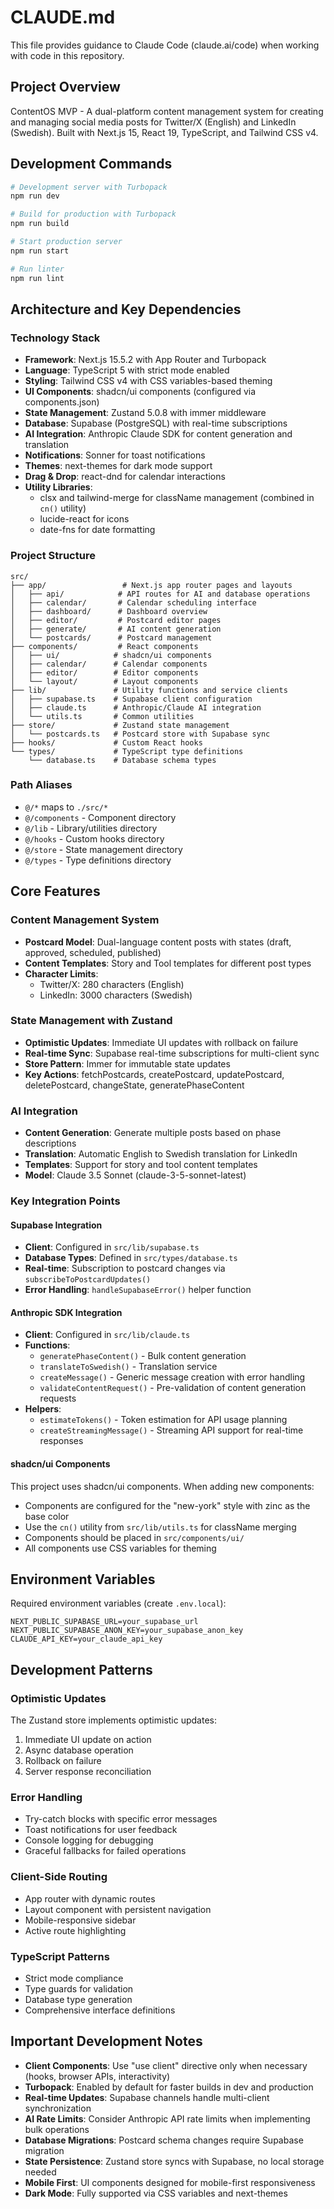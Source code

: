 # CLAUDE.md

This file provides guidance to Claude Code (claude.ai/code) when working with code in this repository.

## Project Overview

ContentOS MVP - A dual-platform content management system for creating and managing social media posts for Twitter/X (English) and LinkedIn (Swedish). Built with Next.js 15, React 19, TypeScript, and Tailwind CSS v4.

## Development Commands

```bash
# Development server with Turbopack
npm run dev

# Build for production with Turbopack
npm run build

# Start production server
npm run start

# Run linter
npm run lint
```

## Architecture and Key Dependencies

### Technology Stack
- **Framework**: Next.js 15.5.2 with App Router and Turbopack
- **Language**: TypeScript 5 with strict mode enabled
- **Styling**: Tailwind CSS v4 with CSS variables-based theming
- **UI Components**: shadcn/ui components (configured via components.json)
- **State Management**: Zustand 5.0.8 with immer middleware
- **Database**: Supabase (PostgreSQL) with real-time subscriptions
- **AI Integration**: Anthropic Claude SDK for content generation and translation
- **Notifications**: Sonner for toast notifications
- **Themes**: next-themes for dark mode support
- **Drag & Drop**: react-dnd for calendar interactions
- **Utility Libraries**: 
  - clsx and tailwind-merge for className management (combined in `cn()` utility)
  - lucide-react for icons
  - date-fns for date formatting

### Project Structure
```
src/
├── app/                 # Next.js app router pages and layouts
│   ├── api/            # API routes for AI and database operations
│   ├── calendar/       # Calendar scheduling interface
│   ├── dashboard/      # Dashboard overview
│   ├── editor/         # Postcard editor pages
│   ├── generate/       # AI content generation
│   └── postcards/      # Postcard management
├── components/         # React components
│   ├── ui/            # shadcn/ui components
│   ├── calendar/      # Calendar components
│   ├── editor/        # Editor components
│   └── layout/        # Layout components
├── lib/               # Utility functions and service clients
│   ├── supabase.ts    # Supabase client configuration
│   ├── claude.ts      # Anthropic/Claude AI integration
│   └── utils.ts       # Common utilities
├── store/             # Zustand state management
│   └── postcards.ts   # Postcard store with Supabase sync
├── hooks/             # Custom React hooks
└── types/             # TypeScript type definitions
    └── database.ts    # Database schema types
```

### Path Aliases
- `@/*` maps to `./src/*`
- `@/components` - Component directory
- `@/lib` - Library/utilities directory
- `@/hooks` - Custom hooks directory
- `@/store` - State management directory
- `@/types` - Type definitions directory

## Core Features

### Content Management System
- **Postcard Model**: Dual-language content posts with states (draft, approved, scheduled, published)
- **Content Templates**: Story and Tool templates for different post types
- **Character Limits**: 
  - Twitter/X: 280 characters (English)
  - LinkedIn: 3000 characters (Swedish)

### State Management with Zustand
- **Optimistic Updates**: Immediate UI updates with rollback on failure
- **Real-time Sync**: Supabase real-time subscriptions for multi-client sync
- **Store Pattern**: Immer for immutable state updates
- **Key Actions**: fetchPostcards, createPostcard, updatePostcard, deletePostcard, changeState, generatePhaseContent

### AI Integration
- **Content Generation**: Generate multiple posts based on phase descriptions
- **Translation**: Automatic English to Swedish translation for LinkedIn
- **Templates**: Support for story and tool content templates
- **Model**: Claude 3.5 Sonnet (claude-3-5-sonnet-latest)

### Key Integration Points

#### Supabase Integration
- **Client**: Configured in `src/lib/supabase.ts`
- **Database Types**: Defined in `src/types/database.ts`
- **Real-time**: Subscription to postcard changes via `subscribeToPostcardUpdates()`
- **Error Handling**: `handleSupabaseError()` helper function

#### Anthropic SDK Integration  
- **Client**: Configured in `src/lib/claude.ts`
- **Functions**: 
  - `generatePhaseContent()` - Bulk content generation
  - `translateToSwedish()` - Translation service
  - `createMessage()` - Generic message creation with error handling
  - `validateContentRequest()` - Pre-validation of content generation requests
- **Helpers**:
  - `estimateTokens()` - Token estimation for API usage planning
  - `createStreamingMessage()` - Streaming API support for real-time responses

#### shadcn/ui Components
This project uses shadcn/ui components. When adding new components:
- Components are configured for the "new-york" style with zinc as the base color
- Use the `cn()` utility from `src/lib/utils.ts` for className merging
- Components should be placed in `src/components/ui/`
- All components use CSS variables for theming

## Environment Variables

Required environment variables (create `.env.local`):
```
NEXT_PUBLIC_SUPABASE_URL=your_supabase_url
NEXT_PUBLIC_SUPABASE_ANON_KEY=your_supabase_anon_key
CLAUDE_API_KEY=your_claude_api_key
```

## Development Patterns

### Optimistic Updates
The Zustand store implements optimistic updates:
1. Immediate UI update on action
2. Async database operation
3. Rollback on failure
4. Server response reconciliation

### Error Handling
- Try-catch blocks with specific error messages
- Toast notifications for user feedback
- Console logging for debugging
- Graceful fallbacks for failed operations

### Client-Side Routing
- App router with dynamic routes
- Layout component with persistent navigation
- Mobile-responsive sidebar
- Active route highlighting

### TypeScript Patterns
- Strict mode compliance
- Type guards for validation
- Database type generation
- Comprehensive interface definitions

## Important Development Notes

- **Client Components**: Use "use client" directive only when necessary (hooks, browser APIs, interactivity)
- **Turbopack**: Enabled by default for faster builds in dev and production
- **Real-time Updates**: Supabase channels handle multi-client synchronization
- **AI Rate Limits**: Consider Anthropic API rate limits when implementing bulk operations
- **Database Migrations**: Postcard schema changes require Supabase migration
- **State Persistence**: Zustand store syncs with Supabase, no local storage needed
- **Mobile First**: UI components designed for mobile-first responsiveness
- **Dark Mode**: Fully supported via CSS variables and next-themes